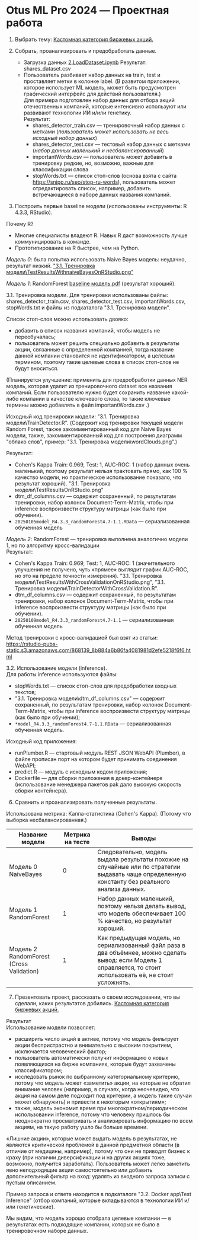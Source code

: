 Otus ML Pro 2024 — Проектная работа
===================================

1. Выбрать тему: <a href="Кастомная категория акций.pdf">Кастомная категория биржевых акций.</a>

2. Собрать, проанализировать и предобработать данные.
    - Загрузка данных [2.LoadDataset.ipynb](2.LoadDataset.ipynb)
Результат: shares_dataset.csv
    - Пользователь разбивает набор данных на train, test и проставляет метки в колонке label. (В развитом приложении, которое использует ML модель, может быть предусмотрен графический интерфейс для действий пользователя.)<br />
Для примера подготовлен набор данных для отбора акций отечественных компаний, которые интенсивно используют или развивают технологии ИИ и/или генетику.<br />
Результат:
        - shares_detector_train.csv — тренировочный набор данных с метками (*пользователь может использовать не весь исходный набор данных*)
        - shares_detector_test.csv — тестовый набор данных с метками (*набор данных маленький и несбалансированный*)
        - importantWords.csv — пользователь может добавить в тренировку редкие, но, возможно, важные для классификации слова
        - stopWords.txt — список стоп-слов (основа взята с сайта <a href="https://snipp.ru/seo/stop-ru-words">https://snipp.ru/seo/stop-ru-words</a>), пользователь может отредактировать список, например, добавить встречающиеся в наборе данных названия компаний.

3. Построить первые baseline модели (использованы инструменты: R 4.3.3, RStudio).

Почему R?
- Многие специалисты владеют R.  Навык R даст возможность лучше коммуницировать в команде.
- Прототипирование на R быстрее, чем на Python.

*Модель 0*: была попытка использовать Naive Bayes модель: неудачно, результат низкий. <a href="3.1. Тренировка модели\TestResultsWithnaiveBayesOnRStudio.png">"3.1. Тренировка модели\TestResultsWithnaiveBayesOnRStudio.png"</a>

*Модель 1*: RandomForest <a href="Baseline model.pdf">baseline модель.pdf</a> (результат хороший).

3.1. Тренировка модели. Для тренировки использованы файлы: shares_detector_train.csv, shares_detector_test.csv, importantWords.csv, stopWords.txt и файлы из подкаталога "3.1. Тренировка модели".

Список стоп-слов можно использовать двояко:
- добавить в список названия компаний, чтобы модель не переобучалась;
- пользователь может решить специально добавить в результаты акции, связанные с определенной компанией, тогда название данной компании становится не идентификатором, а целевым термином, поэтому такие целевые слова в список стоп-слов не будут вноситься.

(Планируется улучшение: применить для предообработки данных NER модель, которая
удалит из тренировочного dataset все названия компаний. Если пользователю нужно будет сохранить название какой-либо компании в качестве ключевого слова, то такие ключевые термины можно добавлять в файл importantWords.csv .)

Исходный код тренировки модели: "3.1. Тренировка модели\TrainDetector.R". (Содержит код тренировки текущей модели Random Forest, также закомментированный код для Naive Bayes модели, также, закомментированный код для построения диаграмм "облако слов", пример: "3.1. Тренировка модели\wordClouds.png".)

Результат:
- Cohen's Kappa Train: 0.969, Test: 1, AUC-ROC: 1 (набор данных очень маленький, поэтому результат нельзя трактовать прямо, как 100 % качество модели, но практическое использование показало, что результат хороший). "3.1. Тренировка модели\TestResultsOnRStudio.png"
- dtm_df_columns.csv — содержит сохраненный, по результатам тренировки, набор колонок Document-Term-Matrix, чтобы при inference воспроизвести структуру матрицы (как было при обучении).
- `20250105model_R4.3.3_randomForest4.7-1.1.RData` — сериализованная обученная модель

*Модель 2*: RandomForest — тренировка выполнена аналогично модели 1, но по алгоритму кросс-валидации<br />
Результат:
- Cohen's Kappa Train: 0.969, Test: 1, AUC-ROC: 1 (значительного улучшения не получено, чуть «прямее» выглядит график AUC-ROC, но это на пределе точности измерения). "3.1. Тренировка модели\TestResultsWithCrossValidationOnRStudio.png",
"3.1. Тренировка модели\TrainDetectorWithCrossValidation.R".
- dtm_df_columns.csv — содержит сохраненный, по результатам тренировки, набор колонок Document-Term-Matrix, чтобы при inference воспроизвести структуру матрицы (как было при обучении).
- `20250109model_R4.3.3_randomForest4.7-1.1` — сериализованная обученная модель

Метод тренировки с кросс-валидацией был взят из статьи: https://rstudio-pubs-static.s3.amazonaws.com/868139_8b884a6b86fa4081981d2efe5218f6f6.html

3.2. Использование модели (inference).<br />
Для работы inference используются файлы: 
- stopWords.txt — список стоп-слов для предобработки входных текстов;
- "3.1. Тренировка модели\dtm_df_columns.csv" — содержит сохраненный, по результатам тренировки, набор колонок Document-Term-Matrix, чтобы при inference воспроизвести структуру матрицы (как было при обучении);
- `*model_R4.3.3_randomForest4.7-1.1.RData` — сериализованная обученная модель.

Исходный код приложения: 
- runPlumber.R — стартовый модуль REST JSON WebAPI (Plumber), в файле прописан порт на котором будет принимать соединения WebAPI;
- predict.R — модуль с исходным кодом приложения;
- Dockerfile — для сборки приложения в докер-контейнере (использование менеджера пакетов pak дало высокую скорость сборки контейнера).


6. Сравнить и проанализировать полученные результаты.

Использована метрика: Каппа-статистика (Cohen's Kappa). (Потому что выборка несбалансированная.)

| Название модели | Метрика на тесте | Выводы |
| --- | --- | --- |
| Модель 0 NaiveBayes | 0 | Следовательно, модель выдала результаты похожие на случайные или по стратегии выдавать чаще определенную константу без реального анализа данных. |
| Модель 1 RandomForest | 1 | Набор данных маленький, поэтому нельзя делать вывод, что модель обеспечивает 100 % качество, но результат хороший. |
| Модель 2 RandomForest (Cross Validation) | 1 | Как предыдущая модель, но сериализованный файл раза в два объёмнее, можно сделать вывод: если Модель 1 справляется, то стоит использовать её, не стоит усложнять. |

7. Презентовать проект, рассказать о своем исследовании, что вы сделали, каких результатов добились.
<a href="Кастомная категория акций.pdf">Кастомная категория биржевых акций.</a>

Результат<br />
Использование модели позволяет:
- расширить число акций в активе, потому что модель фильтрует акции беспристрастно и внимательно с высоким покрытием, исключается человеческий фактор;
- пользователь автоматически получит информацию о новых появляющихся на бирже компаниях, которые будут захвачены классификатором;
- исследовать рынок по выбранному категориальному критерию, потому что модель может «заметить» акции, на которые не обратил внимание человек (например, в случаях, когда неочевидно, что акция на самом деле подходит под критерии, а модель такие случаи может обнаружить) и привести к некоторым «открытиям»;
- также, модель экономит время при многократном/периодическом использовании inference, потому что человеку пришлось бы неоднократно просматривать и анализировать информацию по всем акциям, на такую работу ушло бы больше времени. 

«Лишние акции», которые может выдать модель в результатах, не являются критической проблемой в данной предметной области (в отличие от медицины, например), потому что они не приводят бизнес к краху (при наличии диверсификации и на других акциях тоже, возможно, получится заработать). Пользователь может легко заметить явно неподходящие акции самостоятельно или добавить дополнительный фильтр на вход: удалять из входного запроса записи с пустым описанием.

Пример запроса и ответа находится в подкаталоге "3.2. Docker app\Test Inference" (отбор компаний, которые вкладываются в технологии ИИ и/или генетические). 

Мы видим, что модель хорошо отобрала целевые компании — в результатах есть подходящие компании, которых не было в тренировочном наборе данных.




